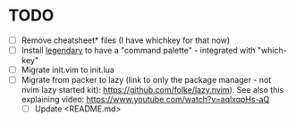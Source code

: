 # TODO

- [ ] Remove cheatsheet* files (I have whichkey for that now)
- [ ] Install [legendary](https://github.com/mrjones2014/legendary.nvim) to have a "command palette" - integrated with "which-key"
- [ ] Migrate init.vim to init.lua
- [ ] Migrate from packer to lazy (link to only the package manager - not nvim lazy started kit): <https://github.com/folke/lazy.nvim>). See also this explaining video: <https://www.youtube.com/watch?v=aqlxqpHs-aQ>
    - [ ] Update <README.md>
